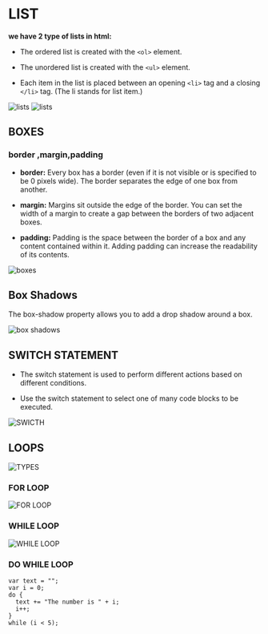 # LIST 
**we have 2 type of lists in html:**
* The ordered list is created with
the `<ol>` element.

* The unordered list is created with the `<ul>` element.

* Each item in the list is placed between an opening `<li>` tag and a closing `</li>` tag. (The li stands for list item.)

![lists](https://media.gcflearnfree.org/content/5e46ef60397c182fec255f32_02_14_2020/lists.png)
![lists](https://1.bp.blogspot.com/-jkZpsCmoUfU/WAq_KAf-Z-I/AAAAAAAAAKo/w0ORkPtoQNgHsQoXZKOcxpiVAqGD0YXMACLcB/s640/Screen%2BShot%2B035.JPG)

## BOXES

### border ,margin,padding

* **border:** Every box has a border (even if it is not visible or is specified to be 0 pixels wide). The border separates the edge of one box from another. 

* **margin:** Margins sit outside the edge
of the border. You can set the width of a margin to create a gap between the borders of two adjacent boxes. 

* **padding:** Padding is the space between the border of a box and any content contained within it. Adding padding can increase the
readability of its contents.

![boxes](https://learn.shayhowe.com/assets/images/courses/html-css/opening-the-box-model/box-model.png)

## Box Shadows 

The box-shadow property allows you to add a drop shadow around a box.

![box shadows](https://assets.codepen.io/17210/internal/screenshots/pens/wBZdXq.default.png?fit=cover&format=auto&ha=false&height=540&quality=75&v=2&version=1462983928&width=960)


## SWITCH STATEMENT
* The switch statement is used to perform different actions based on different conditions.

* Use the switch statement to select one of many code blocks to be executed.

![SWICTH](https://data-flair.training/blogs/wp-content/uploads/sites/2/2019/03/JavaScript-Switch-case-execution-flow.jpg)

## LOOPS 

![TYPES](https://d2h0cx97tjks2p.cloudfront.net/blogs/wp-content/uploads/sites/2/2019/07/JavaScript-Loops.jpg)

 ### FOR LOOP

 ![FOR LOOP](https://techvidvan.com/tutorials/wp-content/uploads/sites/2/2020/03/working-of-a-loop-in-java.jpg)

 ### WHILE LOOP

 ![WHILE LOOP](https://www.bookofnetwork.com/images/javascript-images/JS_while-syntx_24Feb17_1743.png)


 ### DO WHILE LOOP
 
```
var text = "";
var i = 0;
do {
  text += "The number is " + i;
  i++;
}
while (i < 5);
````